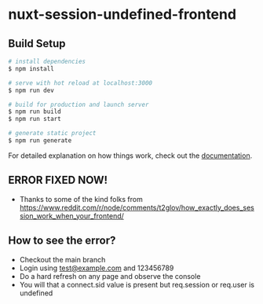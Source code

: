 # nuxt-session-undefined-frontend

## Build Setup

```bash
# install dependencies
$ npm install

# serve with hot reload at localhost:3000
$ npm run dev

# build for production and launch server
$ npm run build
$ npm run start

# generate static project
$ npm run generate
```

For detailed explanation on how things work, check out the [documentation](https://nuxtjs.org).
## ERROR FIXED NOW!
- Thanks to some of the kind folks from https://www.reddit.com/r/node/comments/t2glov/how_exactly_does_session_work_when_your_frontend/

## How to see the error?
- Checkout the main branch
- Login using test@example.com and 123456789
- Do a hard refresh on any page and observe the console
- You will that a connect.sid value is present but req.session or req.user is undefined
